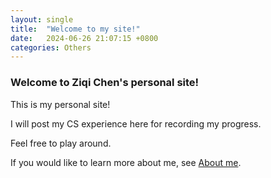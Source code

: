 ```yaml
---
layout: single
title:  "Welcome to my site!"
date:   2024-06-26 21:07:15 +0800
categories: Others
---
```

### Welcome to Ziqi Chen's personal site!
This is my personal site!

I will post my CS experience here for recording my progress. 

Feel free to play around.

If you would like to learn more about me, see [About me](https://ghost04718.github.io/about-me/).
